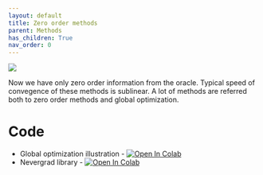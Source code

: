 ```yaml
---
layout: default
title: Zero order methods
parent: Methods
has_children: True
nav_order: 0
---
```


![](../zero_order_oracle.svg)

Now we have only zero order information from the oracle. Typical speed of convegence of these methods is sublinear. A lot of methods are referred both to zero order methods and global optimization.

# Code
* Global optimization illustration - [![Open In Colab](https://colab.research.google.com/assets/colab-badge.svg#button)](https://colab.research.google.com/github/MerkulovDaniil/optim/blob/master/assets/Notebooks/Global_optimization_illustration.ipynb)
* Nevergrad library - [![Open In Colab](https://colab.research.google.com/assets/colab-badge.svg#button)](https://colab.research.google.com/github/MerkulovDaniil/optim/blob/master/assets/Notebooks/Nevergrad.ipynb)